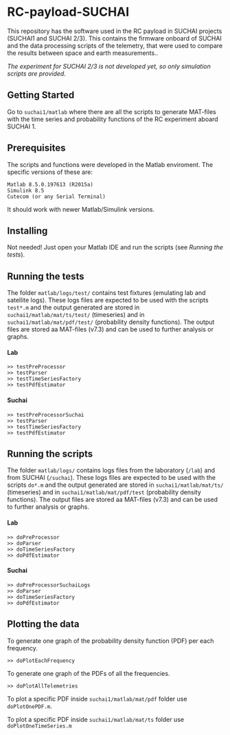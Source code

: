 # RC-payload-SUCHAI
This repository has the software used in the RC payload in SUCHAI projects (SUCHAI1 and SUCHAI 2/3). This contains the firmware onboard of SUCHAI and the data processing scripts of the telemetry, that were used to compare the results between space and earth measurements..

*The experiment for SUCHAI 2/3 is not developed yet, so only simulation scripts are provided.*

## Getting Started

Go to `suchai1/matlab` where there are all the scripts to generate MAT-files with the time series and probability functions of the RC experiment aboard SUCHAI 1.

## Prerequisites
The scripts and functions were developed in the Matlab enviroment. The specific versions of these are:
```
Matlab 8.5.0.197613 (R2015a)
Simulink 8.5
Cutecom (or any Serial Terminal)
```
It should work with newer Matlab/Simulink versions.
## Installing 
Not needed! Just open your Matlab IDE and run the scripts (see *Running the tests*).

## Running the tests
The folder `matlab/logs/test/` contains test fixtures (emulating lab and satellite logs). These logs files are expected to be used with the scripts `test*.m` and the output generated are stored in `suchai1/matlab/mat/ts/test/` (timeseries) and in `suchai1/matlab/mat/pdf/test/` (probability density functions). The output files are stored aa MAT-files (v7.3) and can be used to further analysis or graphs.
#### Lab
```
>> testPreProcessor
>> testParser
>> testTimeSeriesFactory
>> testPdfEstimator
```
#### Suchai
```
>> testPreProcessorSuchai
>> testParser
>> testTimeSeriesFactory
>> testPdfEstimator
```

## Running the scripts
The folder `matlab/logs/` contains logs files from the laboratory (`/lab`) and from SUCHAI (`/suchai`). These logs files are expected to be used with the scripts `do*.m` and the output generated are stored in `suchai1/matlab/mat/ts/` (timeseries) and in `suchai1/matlab/mat/pdf/test` (probability density functions). The output files are stored aa MAT-files (v7.3) and can be used to further analysis or graphs.
#### Lab
```
>> doPreProcessor
>> doParser
>> doTimeSeriesFactory
>> doPdfEstimator
```
#### Suchai
```
>> doPreProcessorSuchaiLogs
>> doParser
>> doTimeSeriesFactory
>> doPdfEstimator
```

## Plotting the data
To generate one graph of the probability density function (PDF) per each frequency.
```
>> doPlotEachFrequency
```

To generate one graph of the PDFs of all the frequencies.
```
>> doPlotAllTelemetries
```

To plot a specific PDF inside `suchai1/matlab/mat/pdf` folder use `doPlotOnePDF.m`.

To plot a specific PDF inside `suchai1/matlab/mat/ts` folder use `doPlotOneTimeSeries.m`





